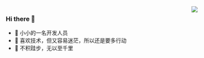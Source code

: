 <img align="right" src="https://github-readme-stats.vercel.app/api?username=linweijiang&show_icons=true&icon_color=CE1D2D&text_color=718096&bg_color=00000000&hide_title=true&hide_border=true" />

### Hi there 👋

- 🔭 小小的一名开发人员
- 🌱 喜欢技术，但又容易迷茫，所以还是要多行动
- 💬 不积跬步，无以至千里
